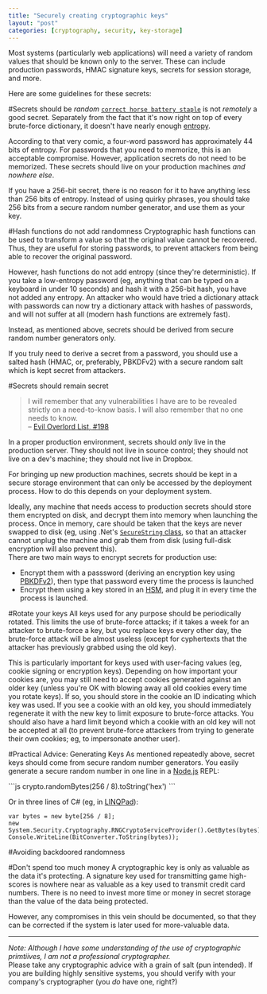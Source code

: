 ```yaml
---
title: "Securely creating cryptographic keys"
layout: "post"
categories: [cryptography, security, key-storage]
---
```


Most systems (particularly web applications) will need a variety of random values that should be known only to the server.  These can include production passwords, HMAC signature keys, secrets for session storage, and more.

Here are some guidelines for these secrets:

#Secrets should be _random_
[`correct horse battery staple`](http://xkcd.com/936) is not _remotely_ a good secret.  Separately from the fact that it's now right on top of every brute-force dictionary, it doesn't have nearly enough [entropy](http://en.wikipedia.org/wiki/Entropy_(information_theory)).  

According to that very comic, a four-word password has approximately 44 bits of entropy.  For passwords that you need to memorize, this is an acceptable compromise.  However, application secrets do not need to be memorized.  These secrets should live on your production machines _and nowhere else_.  

If you have a 256-bit secret, there is no reason for it to have anything less than 256 bits of entropy.  Instead of using quirky phrases, you should take 256 bits from a secure random number generator, and use them as your key.  

#Hash functions do not add randomness
Cryptographic hash functions can be used to transform a value so that the original value cannot be recovered.  Thus, they are useful for storing passwords, to prevent attackers from being able to recover the original password.

However, hash functions do not add entropy (since they're deterministic).  If you take a low-entropy password (eg, anything that can be typed on a keyboard in under 10 seconds) and hash it with a 256-bit hash, you have not added any entropy.  An attacker who would have tried a dictionary attack with passwords can now try a dictionary attack with hashes of passwords, and will not suffer at all (modern hash functions are extremely fast).

Instead, as mentioned above, secrets should be derived from secure random number generators only.

If you truly need to derive a secret from a password, you should use a salted hash (HMAC, or, preferably, PBKDFv2) with a secure random salt which is kept secret from attackers.

#Secrets should remain secret

 > I will remember that any vulnerabilities I have are to be revealed strictly on a need-to-know basis. I will also remember that no one needs to know.  
 > &ndash; [Evil Overlord List, #198](http://www.eviloverlord.com/lists/dungeon_a.html)
 
In a proper production environment, secrets should _only_ live in the production server.  They should not live in source control; they should not live on a dev's machine; they should not live in Dropbox.

For bringing up new production machines, secrets should be kept in a secure storage environment that can only be accessed by the deployment process.  How to do this depends on your deployment system.

Ideally, any machine that needs access to production secrets should store them encrypted on disk, and decrypt them into memory when launching the process.  Once in memory, care should be taken that the keys are never swapped to disk (eg, using .Net's [`SecureString` class](https://msdn.microsoft.com/en-us/library/system.security.securestring), so that an attacker cannot unplug the machine and grab them from disk (using full-disk encryption will also prevent this).  
There are two main ways to encrypt secrets for production use:

 - Encrypt them with a passsword (deriving an encryption key using [PBKDFv2](http://en.wikipedia.org/wiki/PBKDF2)), then type that password every time the process is launched
 - Encrypt them using a key stored in an [HSM](http://en.wikipedia.org/wiki/Hardware_security_module), and plug it in every time the process is launched.

#Rotate your keys
All keys used for any purpose should be periodically rotated.  This limits the use of brute-force attacks; if it takes a week for an attacker to brute-force a key, but you replace keys every other day, the brute-force attack will be almost useless (except for cyphertexts that the attacker has previously grabbed using the old key).

This is particularly important for keys used with user-facing values (eg, cookie signing or encryption keys).  Depending on how important your cookies are, you may still need to accept cookies generated against an older key (unless you're OK with blowing away all old cookies every time you rotate keys).  If so, you should store in the cookie an ID indicating which key was used.  If you see a cookie with an old key, you should immediately regenerate it with the new key to limit exposure to brute-force attacks.  You should also have a hard limit beyond which a cookie with an old key will not be accepted at all (to prevent brute-force attackers from trying to generate their own cookies; eg, to impersonate another user).

#Practical Advice: Generating Keys
As mentioned repeatedly above, secret keys should come from secure random number generators.  You easily generate a secure random number in one line in a [Node.js](https://nodejs.org) REPL:


<div class="small"></div>
```js
crypto.randomBytes(256 / 8).toString('hex')
```

Or in three lines of C# (eg, in [LINQPad](http://linqpad.net)):

```CSharp
var bytes = new byte[256 / 8];
new System.Security.Cryptography.RNGCryptoServiceProvider().GetBytes(bytes);
Console.WriteLine(BitConverter.ToString(bytes));
```
#Avoiding backdoored randomness

#Don't spend too much money
A cryptographic key is only as valuable as the data it's protecting.  A signature key used for transmitting game high-scores is nowhere near as valuable as a key used to transmit credit card numbers.  There is no need to invest more time or money in secret storage than the value of the data being protected.

However, any compromises in this vein should be documented, so that they can be corrected if the system is later used for more-valuable data.

----

_Note: Although I have some understanding of the use of cryptographic primtiives, I am not a professional cryptographer._  
Please take any cryptographic advice with a grain of salt (pun intended).  If you are building highly sensitive systems, you should verify with your company's cryptographer (you _do_ have one, right?)